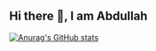 ## Hi there 👋, I am Abdullah

[![Anurag's GitHub stats](https://github-readme-stats.vercel.app/api?username=abdullahalakbarli)](https://github.com/abdullahalakbarli/github-readme-stats)
